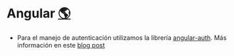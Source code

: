 Angular [:earth_americas:](https://github.com/angular/angular.js)
=========

* Para el manejo de autenticación utilizamos la librería [angular-auth](https://github.com/platanus/angular-auth). Más información en este [blog post](http://cb.platan.us/rails/authentication/restmod/angular/2015/03/13/usando-angular-auth-lib-con-simple-token-authentication-gem.html)
